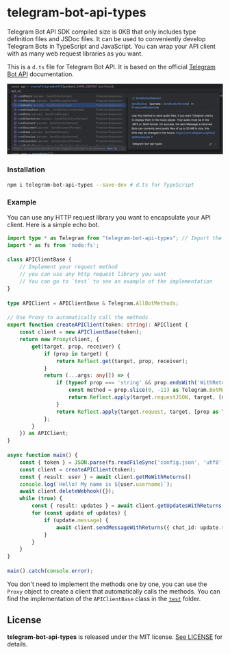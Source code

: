 # telegram-bot-api-types

Telegram Bot API SDK compiled size is 0KB that only includes type definition files and JSDoc files. It can be used to conveniently develop Telegram Bots in TypeScript and JavaScript. You can wrap your API client with as many web request libraries as you want.

This is a `d.ts`  file for Telegram Bot API. It is based on the official [Telegram Bot API](https://core.telegram.org/bots/api) documentation. 


![](https://github.com/TBXark/telegram-bot-api-types/raw/master/preview.jpg)


### Installation

```sh
npm i telegram-bot-api-types --save-dev # d.ts for TypeScript
```

### Example

You can use any HTTP request library you want to encapsulate your API client. Here is a simple echo bot.

```typescript
import type * as Telegram from "telegram-bot-api-types"; // Import the types with namespace
import * as fs from 'node:fs';

class APIClientBase {
    // Implement your request method
    // you can use any http request library you want
    // You can go to `test` to see an example of the implementation
}

type APIClient = APIClientBase & Telegram.AllBotMethods;

// Use Proxy to automatically call the methods
export function createAPIClient(token: string): APIClient {
    const client = new APIClientBase(token);
    return new Proxy(client, {
        get(target, prop, receiver) {
            if (prop in target) {
                return Reflect.get(target, prop, receiver);
            }
            return (...args: any[]) => {
                if (typeof prop === 'string' && prop.endsWith('WithReturns')) {
                    const method = prop.slice(0, -11) as Telegram.BotMethod;
                    return Reflect.apply(target.requestJSON, target, [method, ...args]);
                }
                return Reflect.apply(target.request, target, [prop as Telegram.BotMethod, ...args]);
            };
        }
    }) as APIClient;
}

async function main() {
    const { token } = JSON.parse(fs.readFileSync('config.json', 'utf8'));
    const client = createAPIClient(token);
    const { result: user } = await client.getMeWithReturns()
    console.log(`Hello! My name is ${user.username}`);
    await client.deleteWebhook({});
    while (true) {
        const { result: updates } = await client.getUpdatesWithReturns({ offset: 0 });
        for (const update of updates) {
            if (update.message) {
                await client.sendMessageWithReturns({ chat_id: update.message.chat.id, text: update.message.text });
            }
        }
    }
}

main().catch(console.error);

```

You don't need to implement the methods one by one, you can use the `Proxy` object to create a client that automatically calls the methods. You can find the implementation of the `APIClientBase` class in the [`test`](../../test/dts.test.ts) folder.

## License

**telegram-bot-api-types** is released under the MIT license. [See LICENSE](LICENSE) for details.